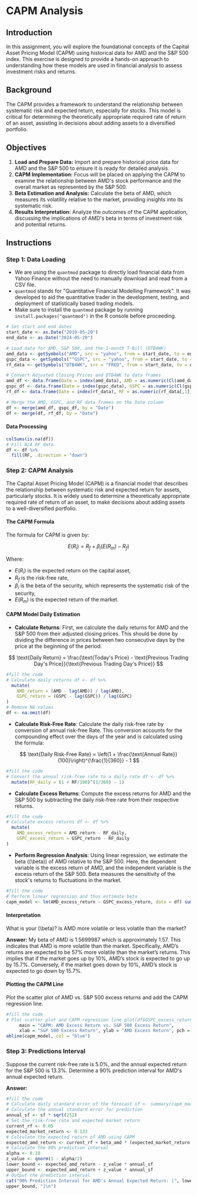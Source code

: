 
# CAPM Analysis

## Introduction

In this assignment, you will explore the foundational concepts of the Capital Asset Pricing Model (CAPM) using historical data for AMD and the S&P 500 index. This exercise is designed to provide a hands-on approach to understanding how these models are used in financial analysis to assess investment risks and returns.

## Background

The CAPM provides a framework to understand the relationship between systematic risk and expected return, especially for stocks. This model is critical for determining the theoretically appropriate required rate of return of an asset, assisting in decisions about adding assets to a diversified portfolio.

## Objectives

1. **Load and Prepare Data:** Import and prepare historical price data for AMD and the S&P 500 to ensure it is ready for detailed analysis.
2. **CAPM Implementation:** Focus will be placed on applying the CAPM to examine the relationship between AMD's stock performance and the overall market as represented by the S&P 500.
3. **Beta Estimation and Analysis:** Calculate the beta of AMD, which measures its volatility relative to the market, providing insights into its systematic risk.
4. **Results Interpretation:** Analyze the outcomes of the CAPM application, discussing the implications of AMD's beta in terms of investment risk and potential returns.

## Instructions

### Step 1: Data Loading

- We are using the `quantmod` package to directly load financial data from Yahoo Finance without the need to manually download and read from a CSV file.
- `quantmod` stands for "Quantitative Financial Modelling Framework". It was developed to aid the quantitative trader in the development, testing, and deployment of statistically based trading models.
- Make sure to install the `quantmod` package by running `install.packages("quantmod")` in the R console before proceeding.

```r
# Set start and end dates
start_date <- as.Date("2019-05-20")
end_date <- as.Date("2024-05-20")

# Load data for AMD, S&P 500, and the 1-month T-Bill (DTB4WK)
amd_data <- getSymbols("AMD", src = "yahoo", from = start_date, to = end_date, auto.assign = FALSE)
gspc_data <- getSymbols("^GSPC", src = "yahoo", from = start_date, to = end_date, auto.assign = FALSE)
rf_data <- getSymbols("DTB4WK", src = "FRED", from = start_date, to = end_date, auto.assign = FALSE)

# Convert Adjusted Closing Prices and DTB4WK to data frames
amd_df <- data.frame(Date = index(amd_data), AMD = as.numeric(Cl(amd_data)))
gspc_df <- data.frame(Date = index(gspc_data), GSPC = as.numeric(Cl(gspc_data)))
rf_df <- data.frame(Date = index(rf_data), RF = as.numeric(rf_data[,1]))  # Accessing the first column of rf_data

# Merge the AMD, GSPC, and RF data frames on the Date column
df <- merge(amd_df, gspc_df, by = "Date")
df <- merge(df, rf_df, by = "Date")
```

#### Data Processing 
```r
colSums(is.na(df))
# Fill N/A RF data
df <- df %>%
  fill(RF, .direction = "down") 
```

### Step 2: CAPM Analysis

The Capital Asset Pricing Model (CAPM) is a financial model that describes the relationship between systematic risk and expected return for assets, particularly stocks. It is widely used to determine a theoretically appropriate required rate of return of an asset, to make decisions about adding assets to a well-diversified portfolio.

#### The CAPM Formula
The formula for CAPM is given by:

$$
E(R_i) = R_f + \beta_i (E(R_m) - R_f)
$$

Where:

- $E(R_i)$ is the expected return on the capital asset,
- $R_f$ is the risk-free rate,
- $\beta_i$ is the beta of the security, which represents the systematic risk of the security,
- $E(R_m)$ is the expected return of the market.



#### CAPM Model Daily Estimation

- **Calculate Returns**: First, we calculate the daily returns for AMD and the S&P 500 from their adjusted closing prices. This should be done by dividing the difference in prices between two consecutive days by the price at the beginning of the period.
  
$$
\text{Daily Return} = \frac{\text{Today's Price} - \text{Previous Trading Day's Price}}{\text{Previous Trading Day's Price}}
$$

```r
#fill the code
# Calculate daily returns df <- df %>%
  mutate(
    AMD_return = (AMD - lag(AMD)) / lag(AMD),
    GSPC_return = (GSPC - lag(GSPC)) / lag(GSPC)
)
# Remove NA values
df <- na.omit(df)
```

- **Calculate Risk-Free Rate**: Calculate the daily risk-free rate by conversion of annual risk-free Rate. This conversion accounts for the compounding effect over the days of the year and is calculated using the formula:
  
$$
\text{Daily Risk-Free Rate} = \left(1 + \frac{\text{Annual Rate}}{100}\right)^{\frac{1}{360}} - 1
$$

```r
#fill the code
# Convert the annual risk-free rate to a daily rate df <- df %>%
  mutate(RF_daily = (1 + RF/100)^(1/360) - 1)
```


- **Calculate Excess Returns**: Compute the excess returns for AMD and the S&P 500 by subtracting the daily risk-free rate from their respective returns.

```r
#fill the code
# Calculate excess returns df <- df %>%
  mutate(
    AMD_excess_return = AMD_return - RF_daily,
    GSPC_excess_return = GSPC_return - RF_daily
)
```


- **Perform Regression Analysis**: Using linear regression, we estimate the beta (\(\beta\)) of AMD relative to the S&P 500. Here, the dependent variable is the excess return of AMD, and the independent variable is the excess return of the S&P 500. Beta measures the sensitivity of the stock's returns to fluctuations in the market.

```r
#fill the code
# Perform linear regression and thus estimate beta
capm_model <- lm(AMD_excess_return ~ GSPC_excess_return, data = df) summary(capm_model)
```


#### Interpretation

What is your \(\beta\)? Is AMD more volatile or less volatile than the market?

**Answer:**
My beta of AMD is 1.5699987 which is approximately 1.57. This indicates that AMD is more volatile than the market. Specifically, AMD’s returns are expected to be 57% more volatile than the market’s returns. This implies that if the market goes up by 10%, AMD’s stock is expected to go up by 15.7%. Conversely, if the market goes down by 10%, AMD’s stock is expected to go down by 15.7%.

#### Plotting the CAPM Line
Plot the scatter plot of AMD vs. S&P 500 excess returns and add the CAPM regression line.

```r
#fill the code
# Plot scatter plot and CAPM regression line plot(df$GSPC_excess_return, df$AMD_excess_return,
     main = "CAPM: AMD Excess Return vs. S&P 500 Excess Return",
     xlab = "S&P 500 Excess Return", ylab = "AMD Excess Return", pch = 16)
abline(capm_model, col = "blue")
```

### Step 3: Predictions Interval
Suppose the current risk-free rate is 5.0%, and the annual expected return for the S&P 500 is 13.3%. Determine a 90% prediction interval for AMD's annual expected return.



**Answer:**

```r
#fill the code
# Calculate daily standard error of the forecast sf <- summary(capm_model)$sigma
# Calculate the annual standard error for prediction
annual_sf <- sf * sqrt(252)
# Set the risk-free rate and expected market return
current_rf <- 0.05
expected_market_return <- 0.133
# Calculate the expected return of AMD using CAPM
expected_amd_return <- current_rf + beta_amd * (expected_market_return - current_rf)
# Calculate the 90% prediction interval
alpha <- 0.10
z_value <- qnorm(1 - alpha/2)
lower_bound <- expected_amd_return - z_value * annual_sf
upper_bound <- expected_amd_return + z_value * annual_sf
# Output the prediction interval
cat("90% Prediction Interval for AMD's Annual Expected Return: [", lower_bound, ", ",
upper_bound, "]\n")
```
